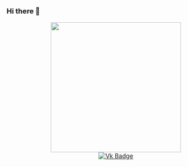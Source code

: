 ### Hi there 👋
<div id="header" align="center">
  <a href="https://vk.com/middle3"> <img src="https://github.com/middle1/middle1/assets/62933036/ec632b76-da51-4aa4-89c1-c9a2b75c3a10" width="300"/> <a/>
</div>
<div id="badges" align="center">
  <a href="your-twitter-URL">
    <img src="https://github.com/middle1/middle1/assets/62933036/9d3032d4-8b5f-4b4f-8d88-f77fe36a4dc6" alt="Vk Badge"/>
  </a>
</div>
